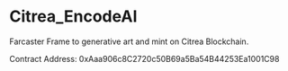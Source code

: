 # Citrea_EncodeAI
 
Farcaster Frame to generative art and mint on Citrea Blockchain.

Contract Address: 0xAaa906c8C2720c50B69a5Ba54B44253Ea1001C98